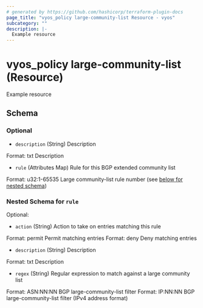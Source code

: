 ```yaml
---
# generated by https://github.com/hashicorp/terraform-plugin-docs
page_title: "vyos_policy large-community-list Resource - vyos"
subcategory: ""
description: |-
  Example resource
---
```


# vyos_policy large-community-list (Resource)

Example resource



<!-- schema generated by tfplugindocs -->
## Schema

### Optional

- `description` (String) Description

Format: txt
Description
- `rule` (Attributes Map) Rule for this BGP extended community list

Format: u32:1-65535
Large community-list rule number (see [below for nested schema](#nestedatt--rule))

<a id="nestedatt--rule"></a>
### Nested Schema for `rule`

Optional:

- `action` (String) Action to take on entries matching this rule

Format: permit
Permit matching entries
Format: deny
Deny matching entries
- `description` (String) Description

Format: txt
Description
- `regex` (String) Regular expression to match against a large community list

Format: ASN:NN:NN
BGP large-community-list filter
Format: IP:NN:NN
BGP large-community-list filter (IPv4 address format)
